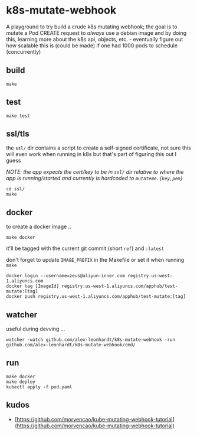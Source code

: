 # k8s-mutate-webhook

A playground to try build a crude k8s mutating webhook; the goal is to mutate a Pod CREATE request to _always_ use a debian image and by doing this, learning more about
the k8s api, objects, etc. - eventually figure out how scalable this is (could be made) if one had 1000 pods to schedule (concurrently) 

## build 

```
make
```

## test

```
make test
```

## ssl/tls

the `ssl/` dir contains a script to create a self-signed certificate, not sure this will even work when running in k8s but that's part of figuring this out I guess

_NOTE: the app expects the cert/key to be in `ssl/` dir relative to where the app is running/started and currently is hardcoded to `mutateme.{key,pem}`_

```
cd ssl/ 
make 
```

## docker

to create a docker image .. 

```
make docker
```

it'll be tagged with the current git commit (short `ref`) and `:latest`

don't forget to update `IMAGE_PREFIX` in the Makefile or set it when running `make`

```
docker login --username=zeus@aliyun-inner.com registry.us-west-1.aliyuncs.com
docker tag [ImageId] registry.us-west-1.aliyuncs.com/apphub/test-mutate:[tag]
docker push registry.us-west-1.aliyuncs.com/apphub/test-mutate:[tag]
```

## watcher

useful during devving ... 

```
watcher -watch github.com/alex-leonhardt/k8s-mutate-webhook -run github.com/alex-leonhardt/k8s-mutate-webhook/cmd/
```
## run
```
make docker
make deploy
kubectl apply -f pod.yaml
```
## kudos

- [https://github.com/morvencao/kube-mutating-webhook-tutorial](https://github.com/morvencao/kube-mutating-webhook-tutorial)
